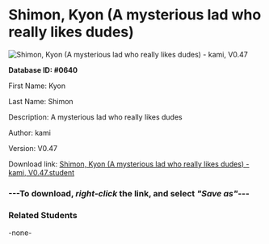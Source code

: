 # Shimon, Kyon (A mysterious lad who really likes dudes)

<img src="Files/Shimon, Kyon (A mysterious lad who really likes dudes).png" title="Shimon, Kyon (A mysterious lad who really likes dudes) - kami, V0.47">

**Database ID: #0640**

First Name: Kyon

Last Name: Shimon

Description: A mysterious lad who really likes dudes

Author: kami

Version: V0.47

Download link: <a href="https://raw.githubusercontent.com/Arbiter1223/Daigaku-Gurashi-Custom-Students/master/Files/Student Files/Shimon%2C%20Kyon%20(A%20mysterious%20lad%20who%20really%20likes%20dudes)%20-%20kami%2C%20V0.47.student">Shimon, Kyon (A mysterious lad who really likes dudes) - kami, V0.47.student</a>

### ---**To download, _right-click_ the link, and select _"Save as"_**---

### Related Students

-none-
